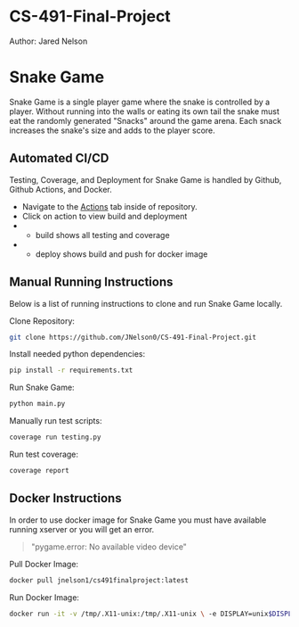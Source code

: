 # CS-491-Final-Project
Author: Jared Nelson
# Snake Game
Snake Game is a single player game where the snake is controlled by a player.  Without running into the walls or eating its own tail the snake must eat the randomly generated "Snacks" around the game arena.  Each snack increases the snake's size and adds to the player score.
## Automated CI/CD
Testing, Coverage, and Deployment for Snake Game is handled by Github, Github Actions, and Docker.
- Navigate to the [Actions](https://github.com/JNelson0/CS-491-Final-Project/actions) tab inside of repository.
- Click on action to view build and deployment
- - build shows all testing and coverage
- - deploy shows build and push for docker image
## Manual Running Instructions
Below is a list of running instructions to clone and run Snake Game locally.

Clone Repository:
```bash
git clone https://github.com/JNelson0/CS-491-Final-Project.git
```
Install needed python dependencies:
```bash
pip install -r requirements.txt
```
Run Snake Game:
```bash
python main.py
```
Manually run test scripts:
```bash
coverage run testing.py
```
Run test coverage:
```bash
coverage report
```
## Docker Instructions
In order to use docker image for Snake Game you must have available running xserver or you will get an error.
> "pygame.error: No available video device"

Pull Docker Image:
```bash
docker pull jnelson1/cs491finalproject:latest
```
Run Docker Image:
```bash
docker run -it -v /tmp/.X11-unix:/tmp/.X11-unix \ -e DISPLAY=unix$DISPLAY jnelson1/cs491finalproject:latest
```
